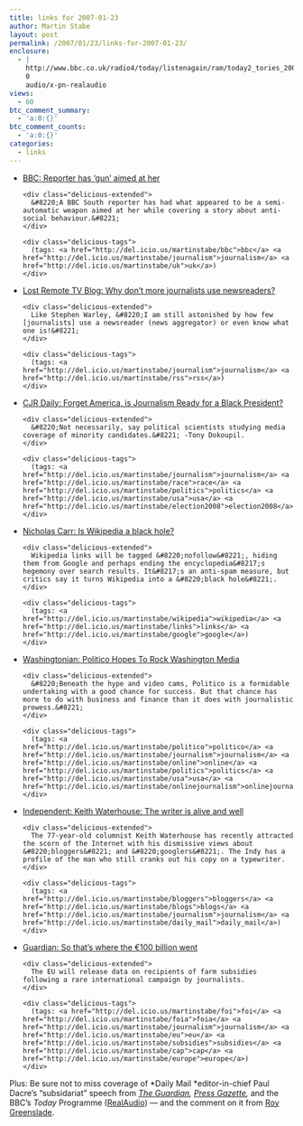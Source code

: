 ```yaml
---
title: links for 2007-01-23
author: Martin Stabe
layout: post
permalink: /2007/01/23/links-for-2007-01-23/
enclosure:
  - |
    http://www.bbc.co.uk/radio4/today/listenagain/ram/today2_tories_20070123.ram
    0
    audio/x-pn-realaudio
views:
  - 60
btc_comment_summary:
  - 'a:0:{}'
btc_comment_counts:
  - 'a:0:{}'
categories:
  - links
---
```

<ul class="delicious">
  <li>
    <div class="delicious-link">
      <a href="http://news.bbc.co.uk/1/hi/england/dorset/6288547.stm">BBC: Reporter has &#8216;gun&#8217; aimed at her</a>
    </div>
    
    <div class="delicious-extended">
      &#8220;A BBC South reporter has had what appeared to be a semi-automatic weapon aimed at her while covering a story about anti-social behaviour.&#8221;
    </div>
    
    <div class="delicious-tags">
      (tags: <a href="http://del.icio.us/martinstabe/bbc">bbc</a> <a href="http://del.icio.us/martinstabe/journalism">journalism</a> <a href="http://del.icio.us/martinstabe/uk">uk</a>)
    </div>
  </li>
  
  <li>
    <div class="delicious-link">
      <a href="http://www.lostremote.com/2007/01/22/why-don%E2%80%99t-more-journalists-use-newsreaders/">Lost Remote TV Blog: Why don’t more journalists use newsreaders?</a>
    </div>
    
    <div class="delicious-extended">
      Like Stephen Warley, &#8220;I am still astonished by how few [journalists] use a newsreader (news aggregator) or even know what one is!&#8221;
    </div>
    
    <div class="delicious-tags">
      (tags: <a href="http://del.icio.us/martinstabe/journalism">journalism</a> <a href="http://del.icio.us/martinstabe/rss">rss</a>)
    </div>
  </li>
  
  <li>
    <div class="delicious-link">
      <a href="http://www.cjrdaily.org/politics/forget_america_is_journalism_r.php">CJR Daily: Forget America, is Journalism Ready for a Black President?</a>
    </div>
    
    <div class="delicious-extended">
      &#8220;Not necessarily, say political scientists studying media coverage of minority candidates.&#8221; -Tony Dokoupil.
    </div>
    
    <div class="delicious-tags">
      (tags: <a href="http://del.icio.us/martinstabe/journalism">journalism</a> <a href="http://del.icio.us/martinstabe/race">race</a> <a href="http://del.icio.us/martinstabe/politics">politics</a> <a href="http://del.icio.us/martinstabe/usa">usa</a> <a href="http://del.icio.us/martinstabe/election2008">election2008</a>)
    </div>
  </li>
  
  <li>
    <div class="delicious-link">
      <a href="http://www.roughtype.com/archives/2007/01/is_wikipedia_a.php">Nicholas Carr: Is Wikipedia a black hole?</a>
    </div>
    
    <div class="delicious-extended">
      Wikipedia links will be tagged &#8220;nofollow&#8221;, hiding them from Google and perhaps ending the encyclopedia&#8217;s hegemony over search results. It&#8217;s an anti-spam measure, but critics say it turns Wikipedia into a &#8220;black hole&#8221;.
    </div>
    
    <div class="delicious-tags">
      (tags: <a href="http://del.icio.us/martinstabe/wikipedia">wikipedia</a> <a href="http://del.icio.us/martinstabe/links">links</a> <a href="http://del.icio.us/martinstabe/google">google</a>)
    </div>
  </li>
  
  <li>
    <div class="delicious-link">
      <a href="http://www.washingtonian.com/articles/mediapolitics/3148.html">Washingtonian: Politico Hopes To Rock Washington Media</a>
    </div>
    
    <div class="delicious-extended">
      &#8220;Beneath the hype and video cams, Politico is a formidable undertaking with a good chance for success. But that chance has more to do with business and finance than it does with journalistic prowess.&#8221;
    </div>
    
    <div class="delicious-tags">
      (tags: <a href="http://del.icio.us/martinstabe/politico">politico</a> <a href="http://del.icio.us/martinstabe/journalism">journalism</a> <a href="http://del.icio.us/martinstabe/online">online</a> <a href="http://del.icio.us/martinstabe/politics">politics</a> <a href="http://del.icio.us/martinstabe/usa">usa</a> <a href="http://del.icio.us/martinstabe/onlinejournalism">onlinejournalism</a>)
    </div>
  </li>
  
  <li>
    <div class="delicious-link">
      <a href="http://news.independent.co.uk/media/article2175641.ece">Independent: Keith Waterhouse: The writer is alive and well</a>
    </div>
    
    <div class="delicious-extended">
      The 77-year-old columnist Keith Waterhouse has recently attracted the scorn of the Internet with his dismissive views about &#8220;bloggers&#8221; and &#8220;googlers&#8221;. The Indy has a profile of the man who still cranks out his copy on a typewriter.
    </div>
    
    <div class="delicious-tags">
      (tags: <a href="http://del.icio.us/martinstabe/bloggers">bloggers</a> <a href="http://del.icio.us/martinstabe/blogs">blogs</a> <a href="http://del.icio.us/martinstabe/journalism">journalism</a> <a href="http://del.icio.us/martinstabe/daily_mail">daily_mail</a>)
    </div>
  </li>
  
  <li>
    <div class="delicious-link">
      <a href="http://media.guardian.co.uk/mediaguardian/story/0,,1995279,00.html">Guardian: So that&#8217;s where the €100 billion went</a>
    </div>
    
    <div class="delicious-extended">
      The EU will release data on recipients of farm subsidies following a rare international campaign by journalists.
    </div>
    
    <div class="delicious-tags">
      (tags: <a href="http://del.icio.us/martinstabe/foi">foi</a> <a href="http://del.icio.us/martinstabe/foia">foia</a> <a href="http://del.icio.us/martinstabe/journalism">journalism</a> <a href="http://del.icio.us/martinstabe/eu">eu</a> <a href="http://del.icio.us/martinstabe/subsidies">subsidies</a> <a href="http://del.icio.us/martinstabe/cap">cap</a> <a href="http://del.icio.us/martinstabe/europe">europe</a>)
    </div>
  </li>
</ul>

Plus: Be sure not to miss coverage of *Daily Mail *editor-in-chief Paul Dacre’s &#8220;subsidariat&#8221; speech from *[The Guardian][1], [Press Gazette][2],* and the BBC&#8217;s *Today* Programme ([RealAudio][3]) — and the comment on it from [Roy Greenslade][4].

 [1]: http://media.guardian.co.uk/site/story/0,,1996621,00.html
 [2]: http://www.pressgazette.co.uk/article/230107/paul_dacre_bbc_subsidariat_media_journalism_daily_mail_associated_newspapers
 [3]: http://www.bbc.co.uk/radio4/today/listenagain/ram/today2_tories_20070123.ram
 [4]: http://blogs.guardian.co.uk/greenslade/2007/01/dacre_gives_the_bbc_both_barre.html